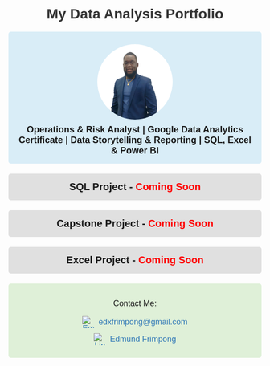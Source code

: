<!DOCTYPE html>
<html lang="en">
<head>
    <meta charset="UTF-8">
    <meta name="viewport" content="width=device-width, initial-scale=1.0">
    <title>Data Analysis Portfolio</title>
    <style>
        body {
    background-image: url('https://github.com/EdmundFrimpong/Edmund-Frimpong-Data-Analysis-Porfolio/blob/main/1390854.webp');
    background-size: cover;
    background-position: center center;
    background-attachment: fixed;
    font-family: Arial, sans-serif;
    text-align: center;
    padding: 50px;
}
;
        }
        .container {
            max-width: 600px;
            margin: auto;
            background: white;
            padding: 20px;
            border-radius: 10px;
            box-shadow: 0px 0px 10px rgba(0, 0, 0, 0.1);
        }
        h1 {
            color: #333;
        }
        .project {
            margin: 20px 0;
            padding: 15px;
            background: #e0e0e0;
            border-radius: 5px;
            font-size: 20px;
            font-weight: bold;
        }
        .about {
            margin-bottom: 20px;
            padding: 15px;
            background: #d9edf7;
            border-radius: 5px;
            font-size: 18px;
            font-weight: bold;
        }
        .about img {
            width: 150px;
            height: 150px;
            border-radius: 50%;
            display: block;
            margin: 10px auto;
        }
        .contact {
            margin-top: 20px;
            padding: 15px;
            background: #dff0d8;
            border-radius: 5px;
            font-size: 16px;
        }
        .contact a {
            color: #337ab7;
            text-decoration: none;
            display: flex;
            align-items: center;
            justify-content: center;
            margin: 10px 0;
        }
        .contact img {
            width: 24px;
            height: 24px;
            margin-right: 8px;
        }
    </style>
</head>
<body>
    <div class="container">
        <h1>My Data Analysis Portfolio</h1>
        <div class="about">
            <img src="https://raw.githubusercontent.com/EdmundFrimpong/Edmund-Frimpong-Data-Analysis-Porfolio/main/IMG_20250219_205530%20copy.png" alt="Edmund Frimpong">
            Operations & Risk Analyst | Google Data Analytics Certificate | Data Storytelling & Reporting | SQL, Excel & Power BI
        </div>
        <div class="project">SQL Project - <span style="color: red;">Coming Soon</span></div>
        <div class="project">Capstone Project - <span style="color: red;">Coming Soon</span></div>
        <div class="project">Excel Project - <span style="color: red;">Coming Soon</span></div>
        <div class="contact">
            <p>Contact Me:</p>
            <a href="mailto:edxfrimpong@gmail.com">
                <img src="https://upload.wikimedia.org/wikipedia/commons/4/4e/Mail_%28iOS%29.svg" alt="Email">edxfrimpong@gmail.com
            </a>
            <a href="https://www.linkedin.com/in/edmund-frimpong-b650a5141/" target="_blank">
                <img src="https://upload.wikimedia.org/wikipedia/commons/c/ca/LinkedIn_logo_initials.png" alt="LinkedIn">Edmund Frimpong
            </a>
        </div>
    </div>
</body>
</html>
